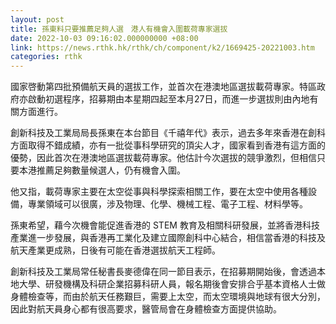 ```yaml
---
layout: post
title: 孫東料只要推薦足夠人選　港人有機會入圍載荷專家選拔
date: 2022-10-03 09:16:02.000000000 +08:00
link: https://news.rthk.hk/rthk/ch/component/k2/1669425-20221003.htm
categories: rthk
---
```


國家啓動第四批預備航天員的選拔工作，並首次在港澳地區選拔載荷專家。特區政府亦啟動初選程序，招募期由本星期四起至本月27日，而進一步選拔則由內地有關方面進行。

創新科技及工業局局長孫東在本台節目《千禧年代》表示，過去多年來香港在創科方面取得不錯成績，亦有一批從事科學研究的頂尖人才，國家看到香港有這方面的優勢，因此首次在港澳地區選拔載荷專家。他估計今次選拔的競爭激烈，但相信只要本港推薦足夠數量候選人，仍有機會入圍。

他又指，載荷專家主要在太空從事與科學探索相關工作，要在太空中使用各種設備，專業領域可以很廣，涉及物理、化學、機械工程、電子工程、材料學等。

孫東希望，藉今次機會能促進香港的 STEM 教育及相關科研發展，並將香港科技產業進一步發展，與香港再工業化及建立國際創科中心結合，相信當香港的科技及航天產業更成熟，日後有可能在香港選拔航天工程師。

創新科技及工業局常任秘書長麥德偉在同一節目表示，在招募期開始後，會透過本地大學、研發機構及科研企業招募科研人員，報名期後會安排合乎基本資格人士做身體檢查等，而由於航天任務艱巨，需要上太空，而太空環境與地球有很大分別，因此對航天員身心都有很高要求，醫管局會在身體檢查方面提供協助。

